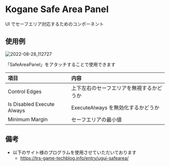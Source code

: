 # Kogane Safe Area Panel

UI でセーフエリア対応するためのコンポーネント

## 使用例

![2022-08-28_112727](https://user-images.githubusercontent.com/6134875/187054866-6cdb2a4e-ebac-466b-9284-cbc26ad2555a.png)

「SafeAreaPanel」をアタッチすることで使用できます

|項目|内容|
|:--|:--|
|Control Edges|上下左右のセーフエリアを無視するかどうか|
|Is Disabled Execute Always|ExecuteAlways を無効化するかどうか|
|Minimum Margin|セーフエリアの最小値|

## 備考

* 以下のサイト様のプログラムを使用させていただいております
    * https://trs-game-techblog.info/entry/ugui-safearea/
